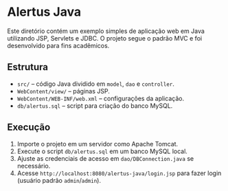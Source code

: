 # Alertus Java

Este diretório contém um exemplo simples de aplicação web em Java utilizando JSP, Servlets e JDBC. O projeto segue o padrão MVC e foi desenvolvido para fins acadêmicos.

## Estrutura
- `src/` – código Java dividido em `model`, `dao` e `controller`.
- `WebContent/view/` – páginas JSP.
- `WebContent/WEB-INF/web.xml` – configurações da aplicação.
- `db/alertus.sql` – script para criação do banco MySQL.

## Execução
1. Importe o projeto em um servidor como Apache Tomcat.
2. Execute o script `db/alertus.sql` em um banco MySQL local.
3. Ajuste as credenciais de acesso em `dao/DBConnection.java` se necessário.
4. Acesse `http://localhost:8080/alertus-java/login.jsp` para fazer login (usuário padrão `admin`/`admin`).
